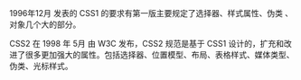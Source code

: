 1996年12月 发表的 CSS1 的要求有第一版主要规定了选择器、样式属性、伪类 、对象几个大的部分。

CSS2 在 1998 年 5月 由 W3C 发布，CSS2 规范是基于 CSS1 设计的，扩充和改进了很多更加强大的属性。包括选择器、位置模型、布局、表格样式、媒体类型、伪类、光标样式。

